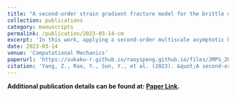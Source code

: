 ```yaml
---
title: "A second-order strain gradient fracture model for the brittle materials with micro-cracks by a multiscale asymptotic homogenization"
collection: publications
category: manuscripts
permalink: /publication/2023-03-14-cm
excerpt: 'In this work, applying a second-order multiscale asymptotic homogenization, an effective fracture model is established for the brittle materials with periodic distribution of micro-cracks. The novel second-order strain gradient fracture model based on the multiscale asymptotic technique is rigorously derived without any phenomenological assumptions, and the fourth-, sixth-, and eighth-order effective elastic tensors of the fracture criterions are obtained by the first-order and second-order multiscale unit cell functions. The significant features of the novel model are: (i) the first-order, second-order strain gradient effect and microstructure size ξ included in the fracture criterion and (ii) the strain energy and the Griffith criterion for micro-crack extensions obtained by the high-order multiscale asymptotic homogenization. Finally, the effectiveness of the proposed model is compared with the direct numerical simulations (DNS), experimental data and some typical fracture problems including Mode I crack plate, rectangular plate with two symmetric V-notch and a holed plate are also evaluated. These examples show that the second-order strain gradient fracture model is valid for solving the brittle materials with periodic distribution of micro-cracks.'
date: 2023-03-14
venue: 'Computational Mechanics'
paperurl: 'https://sukaku-r.github.io/raoyipeng.github.io/files/JMPS_2022.pdf'
citation: 'Yang, Z., Rao, Y., Sun, Y., et al. (2023). &quot;A second-order strain gradient fracture model for the brittle materials with micro-cracks by a multiscale asymptotic homogenization.&quot; <i>Computational Mechanics</i>, 71(6), 1093-1118.'
---
```

 **Additional publication details can be found at: [Paper Link](https://link.springer.com/article/10.1007/s00466-023-02281-3).**

